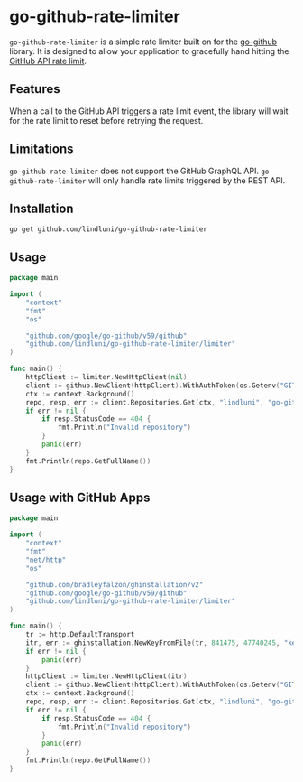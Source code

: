 # go-github-rate-limiter

`go-github-rate-limiter` is a simple rate limiter built on for the [go-github](https://github.com/google/go-github) 
library. It is designed to allow your application to gracefully hand hitting the 
[GitHub API rate limit](https://docs.github.com/en/rest/using-the-rest-api/rate-limits-for-the-rest-api).

## Features

When a call to the GitHub API triggers a rate limit event, the library will wait for the rate limit to reset before
retrying the request.

## Limitations

`go-github-rate-limiter` does not support the GitHub GraphQL API. `go-github-rate-limiter` will only handle rate limits
triggered by the REST API.

## Installation

```shell
go get github.com/lindluni/go-github-rate-limiter
```

## Usage

```go
package main

import (
	"context"
	"fmt"
	"os"

	"github.com/google/go-github/v59/github"
	"github.com/lindluni/go-github-rate-limiter/limiter"
)

func main() {
	httpClient := limiter.NewHttpClient(nil)
	client := github.NewClient(httpClient).WithAuthToken(os.Getenv("GITHUB_PAT"))
	ctx := context.Background()
	repo, resp, err := client.Repositories.Get(ctx, "lindluni", "go-github-rate-limiter")
	if err != nil {
		if resp.StatusCode == 404 {
			fmt.Println("Invalid repository")
		}
		panic(err)
	}
	fmt.Println(repo.GetFullName())
}
```

## Usage with GitHub Apps

```go
package main

import (
	"context"
	"fmt"
	"net/http"
	"os"

	"github.com/bradleyfalzon/ghinstallation/v2"
	"github.com/google/go-github/v59/github"
	"github.com/lindluni/go-github-rate-limiter/limiter"
)

func main() {
	tr := http.DefaultTransport
	itr, err := ghinstallation.NewKeyFromFile(tr, 841475, 47740245, "key.pem")
	if err != nil {
		panic(err)
	}
	httpClient := limiter.NewHttpClient(itr)
	client := github.NewClient(httpClient).WithAuthToken(os.Getenv("GITHUB_PAT"))
	ctx := context.Background()
	repo, resp, err := client.Repositories.Get(ctx, "lindluni", "go-github-rate-limiter")
	if err != nil {
		if resp.StatusCode == 404 {
			fmt.Println("Invalid repository")
		}
		panic(err)
	}
	fmt.Println(repo.GetFullName())
}
```
